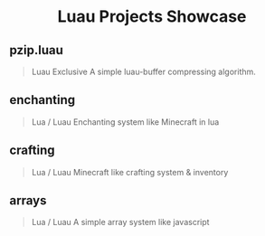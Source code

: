 <h1 align="center">Luau Projects Showcase</h1>

## pzip.luau
> Luau Exclusive
A simple luau-buffer compressing algorithm.

## enchanting
> Lua / Luau
Enchanting system like Minecraft in lua

## crafting
> Lua / Luau
Minecraft like crafting system & inventory

## arrays
> Lua / Luau
A simple array system like javascript
